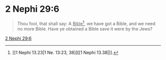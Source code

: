 # 2 Nephi 29:6

> Thou fool, that shall say: A <u>Bible</u>[^a], we have got a Bible, and we need no more Bible. Have ye obtained a Bible save it were by the Jews?

[2 Nephi 29:6](https://www.churchofjesuschrist.org/study/scriptures/bofm/2-ne/29?lang=eng&id=p6#p6)


[^a]: [[1 Nephi 13.23|1 Ne. 13:23, 38]][[1 Nephi 13.38|]].  
